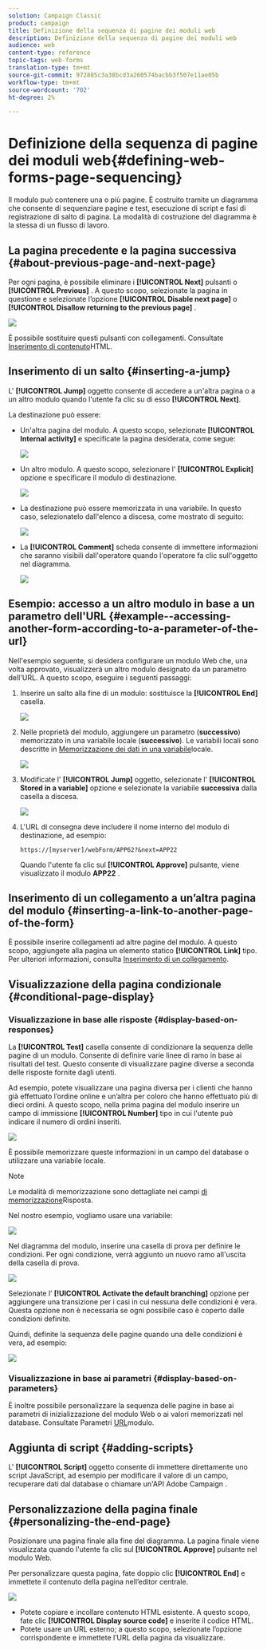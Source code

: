 ```yaml
---
solution: Campaign Classic
product: campaign
title: Definizione della sequenza di pagine dei moduli web
description: Definizione della sequenza di pagine dei moduli web
audience: web
content-type: reference
topic-tags: web-forms
translation-type: tm+mt
source-git-commit: 972885c3a38bcd3a260574bacbb3f507e11ae05b
workflow-type: tm+mt
source-wordcount: '702'
ht-degree: 2%

---
```



# Definizione della sequenza di pagine dei moduli web{#defining-web-forms-page-sequencing}

Il modulo può contenere una o più pagine. È costruito tramite un diagramma che consente di sequenziare pagine e test, esecuzione di script e fasi di registrazione di salto di pagina. La modalità di costruzione del diagramma è la stessa di un flusso di lavoro.

## La pagina precedente e la pagina successiva {#about-previous-page-and-next-page}

Per ogni pagina, è possibile eliminare i **[!UICONTROL Next]** pulsanti o **[!UICONTROL Previous]** . A questo scopo, selezionate la pagina in questione e selezionate l’opzione **[!UICONTROL Disable next page]** o **[!UICONTROL Disallow returning to the previous page]** .

![](assets/s_ncs_admin_survey_no_next_page.png)

È possibile sostituire questi pulsanti con collegamenti. Consultate [Inserimento di contenuto](../../web/using/static-elements-in-a-web-form.md#inserting-html-content)HTML.

## Inserimento di un salto {#inserting-a-jump}

L&#39; **[!UICONTROL Jump]** oggetto consente di accedere a un&#39;altra pagina o a un altro modulo quando l&#39;utente fa clic su di esso **[!UICONTROL Next]**.

La destinazione può essere:

* Un&#39;altra pagina del modulo. A questo scopo, selezionate **[!UICONTROL Internal activity]** e specificate la pagina desiderata, come segue:

   ![](assets/s_ncs_admin_jump_param1.png)

* Un altro modulo. A questo scopo, selezionare l&#39; **[!UICONTROL Explicit]** opzione e specificare il modulo di destinazione.

   ![](assets/s_ncs_admin_jump_param2.png)

* La destinazione può essere memorizzata in una variabile. In questo caso, selezionatelo dall&#39;elenco a discesa, come mostrato di seguito:

   ![](assets/s_ncs_admin_jump_param3.png)

* La **[!UICONTROL Comment]** scheda consente di immettere informazioni che saranno visibili dall&#39;operatore quando l&#39;operatore fa clic sull&#39;oggetto nel diagramma.

   ![](assets/s_ncs_admin_survey_jump_comment.png)

## Esempio: accesso a un altro modulo in base a un parametro dell&#39;URL {#example--accessing-another-form-according-to-a-parameter-of-the-url}

Nell&#39;esempio seguente, si desidera configurare un modulo Web che, una volta approvato, visualizzerà un altro modulo designato da un parametro dell&#39;URL. A questo scopo, eseguire i seguenti passaggi:

1. Inserire un salto alla fine di un modulo: sostituisce la **[!UICONTROL End]** casella.

   ![](assets/s_ncs_admin_survey_jump_sample1.png)

1. Nelle proprietà del modulo, aggiungere un parametro (**successivo**) memorizzato in una variabile locale (**successivo**). Le variabili locali sono descritte in [Memorizzazione dei dati in una variabile](../../web/using/web-forms-answers.md#storing-data-in-a-local-variable)locale.

   ![](assets/s_ncs_admin_survey_jump_sample2.png)

1. Modificate l&#39; **[!UICONTROL Jump]** oggetto, selezionate l&#39; **[!UICONTROL Stored in a variable]** opzione e selezionate la variabile **successiva** dalla casella a discesa.

   ![](assets/s_ncs_admin_survey_jump_sample3.png)

1. L&#39;URL di consegna deve includere il nome interno del modulo di destinazione, ad esempio:

   ```
   https://[myserver]/webForm/APP62?&next=APP22
   ```

   Quando l&#39;utente fa clic sul **[!UICONTROL Approve]** pulsante, viene visualizzato il modulo **APP22** .

## Inserimento di un collegamento a un’altra pagina del modulo {#inserting-a-link-to-another-page-of-the-form}

È possibile inserire collegamenti ad altre pagine del modulo. A questo scopo, aggiungete alla pagina un elemento statico **[!UICONTROL Link]** tipo. Per ulteriori informazioni, consulta [Inserimento di un collegamento](../../web/using/static-elements-in-a-web-form.md#inserting-a-link).

## Visualizzazione della pagina condizionale {#conditional-page-display}

### Visualizzazione in base alle risposte {#display-based-on-responses}

La **[!UICONTROL Test]** casella consente di condizionare la sequenza delle pagine di un modulo. Consente di definire varie linee di ramo in base ai risultati del test. Questo consente di visualizzare pagine diverse a seconda delle risposte fornite dagli utenti.

Ad esempio, potete visualizzare una pagina diversa per i clienti che hanno già effettuato l’ordine online e un’altra per coloro che hanno effettuato più di dieci ordini. A questo scopo, nella prima pagina del modulo inserire un campo di immissione **[!UICONTROL Number]** tipo in cui l&#39;utente può indicare il numero di ordini inseriti.

![](assets/s_ncs_admin_survey_test_ex0.png)

È possibile memorizzare queste informazioni in un campo del database o utilizzare una variabile locale.

>[!NOTE]
>
>Le modalità di memorizzazione sono dettagliate nei campi [di memorizzazione](../../web/using/web-forms-answers.md#response-storage-fields)Risposta.

Nel nostro esempio, vogliamo usare una variabile:

![](assets/s_ncs_admin_survey_test_ex1.png)

Nel diagramma del modulo, inserire una casella di prova per definire le condizioni. Per ogni condizione, verrà aggiunto un nuovo ramo all&#39;uscita della casella di prova.

![](assets/s_ncs_admin_survey_test_ex2.png)

Selezionate l’ **[!UICONTROL Activate the default branching]** opzione per aggiungere una transizione per i casi in cui nessuna delle condizioni è vera. Questa opzione non è necessaria se ogni possibile caso è coperto dalle condizioni definite.

Quindi, definite la sequenza delle pagine quando una delle condizioni è vera, ad esempio:

![](assets/s_ncs_admin_survey_test_ex3.png)

### Visualizzazione in base ai parametri {#display-based-on-parameters}

È inoltre possibile personalizzare la sequenza delle pagine in base ai parametri di inizializzazione del modulo Web o ai valori memorizzati nel database. Consultate Parametri [URL](../../web/using/defining-web-forms-properties.md#form-url-parameters)modulo.

## Aggiunta di script {#adding-scripts}

L&#39; **[!UICONTROL Script]** oggetto consente di immettere direttamente uno script JavaScript, ad esempio per modificare il valore di un campo, recuperare dati dal database o chiamare un&#39;API Adobe Campaign .

## Personalizzazione della pagina finale {#personalizing-the-end-page}

Posizionare una pagina finale alla fine del diagramma. La pagina finale viene visualizzata quando l&#39;utente fa clic sul **[!UICONTROL Approve]** pulsante nel modulo Web.

Per personalizzare questa pagina, fate doppio clic **[!UICONTROL End]** e immettete il contenuto della pagina nell’editor centrale.

![](assets/s_ncs_admin_survey_end_page_edit.png)

* Potete copiare e incollare contenuto HTML esistente. A questo scopo, fate clic **[!UICONTROL Display source code]** e inserite il codice HTML.
* Potete usare un URL esterno; a questo scopo, selezionate l’opzione corrispondente e immettete l’URL della pagina da visualizzare.

